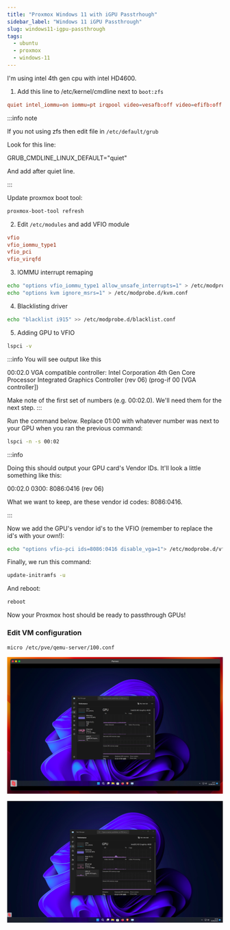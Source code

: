 ```yaml
---
title: "Proxmox Windows 11 with iGPU Passtrhough"
sidebar_label: "Windows 11 iGPU Passthrough"
slug: windows11-igpu-passthrough
tags:
  - ubuntu
  - proxmox
  - windows-11
---
```


<!-- Before start you need to enable iommu please follow [this guide](https://pve.proxmox.com/wiki/PCI_Passthrough). -->

I'm using intel 4th gen cpu with intel HD4600.

1. Add this line to /etc/kernel/cmdline next to `boot:zfs`

```conf
quiet intel_iommu=on iommu=pt irqpool video=vesafb:off video=efifb:off initcall_blacklist=sysfb_init
```

:::info note

If you not using zfs then edit file in `/etc/default/grub`

Look for this line:

GRUB_CMDLINE_LINUX_DEFAULT="quiet"

And add after quiet line.

:::

Update proxmox boot tool:

```bash
proxmox-boot-tool refresh
```

2. Edit `/etc/modules` and add VFIO module

```conf
vfio
vfio_iommu_type1
vfio_pci
vfio_virqfd
```

3. IOMMU interrupt remaping

```bash
echo "options vfio_iommu_type1 allow_unsafe_interrupts=1" > /etc/modprobe.d/iommu_unsafe_interrupts.conf
echo "options kvm ignore_msrs=1" > /etc/modprobe.d/kvm.conf
```

4. Blacklisting driver

```bash
echo "blacklist i915" >> /etc/modprobe.d/blacklist.conf
```

5. Adding GPU to VFIO

```bash
lspci -v
```

:::info
You will see output like this

00:02.0 VGA compatible controller: Intel Corporation 4th Gen Core Processor Integrated Graphics Controller (rev 06) (prog-if 00 [VGA controller])

Make note of the first set of numbers (e.g. 00:02.0). We'll need them for the next step.
:::

Run the command below. Replace 01:00 with whatever number was next to your GPU when you ran the previous command:

```bash
lspci -n -s 00:02
```

:::info

Doing this should output your GPU card's Vendor IDs. It'll look a little something like this:

00:02.0 0300: 8086:0416 (rev 06)

What we want to keep, are these vendor id codes: 8086:0416.

:::

Now we add the GPU's vendor id's to the VFIO (remember to replace the id's with your own!):

```bash
echo "options vfio-pci ids=8086:0416 disable_vga=1"> /etc/modprobe.d/vfio.conf
```

Finally, we run this command:

```bash
update-initramfs -u
```

And reboot:

```bash
reboot
```

Now your Proxmox host should be ready to passthrough GPUs!

### Edit VM configuration

```bash
micro /etc/pve/qemu-server/100.conf
```

![](/img/windows11-igpu/figure1.png)

![](/img/windows11-igpu/figure2.png)